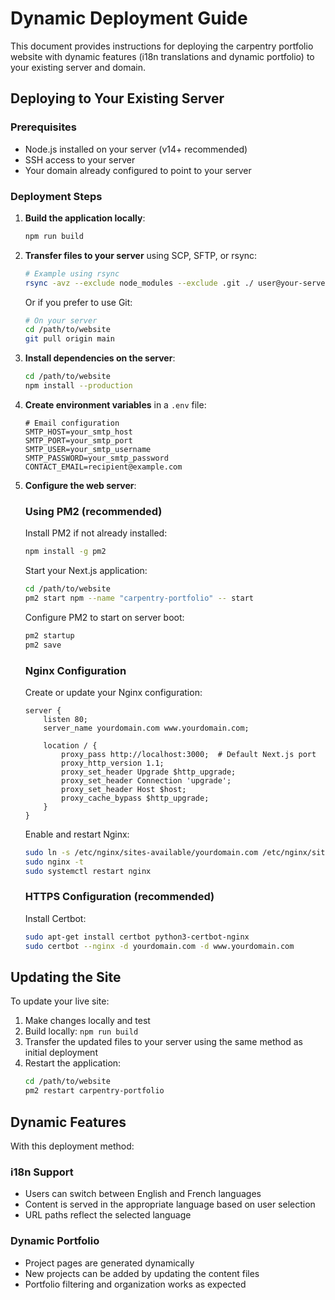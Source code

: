 # Dynamic Deployment Guide

This document provides instructions for deploying the carpentry portfolio website with dynamic features (i18n translations and dynamic portfolio) to your existing server and domain.

## Deploying to Your Existing Server

### Prerequisites
- Node.js installed on your server (v14+ recommended)
- SSH access to your server
- Your domain already configured to point to your server

### Deployment Steps

1. **Build the application locally**:
   ```bash
   npm run build
   ```
   
2. **Transfer files to your server** using SCP, SFTP, or rsync:
   ```bash
   # Example using rsync
   rsync -avz --exclude node_modules --exclude .git ./ user@your-server:/path/to/website/
   ```
   
   Or if you prefer to use Git:
   ```bash
   # On your server
   cd /path/to/website
   git pull origin main
   ```

3. **Install dependencies on the server**:
   ```bash
   cd /path/to/website
   npm install --production
   ```

4. **Create environment variables** in a `.env` file:
   ```
   # Email configuration
   SMTP_HOST=your_smtp_host
   SMTP_PORT=your_smtp_port
   SMTP_USER=your_smtp_username
   SMTP_PASSWORD=your_smtp_password
   CONTACT_EMAIL=recipient@example.com
   ```

5. **Configure the web server**:

   ### Using PM2 (recommended)
   
   Install PM2 if not already installed:
   ```bash
   npm install -g pm2
   ```
   
   Start your Next.js application:
   ```bash
   cd /path/to/website
   pm2 start npm --name "carpentry-portfolio" -- start
   ```
   
   Configure PM2 to start on server boot:
   ```bash
   pm2 startup
   pm2 save
   ```

   ### Nginx Configuration
   
   Create or update your Nginx configuration:
   ```nginx
   server {
       listen 80;
       server_name yourdomain.com www.yourdomain.com;
       
       location / {
           proxy_pass http://localhost:3000;  # Default Next.js port
           proxy_http_version 1.1;
           proxy_set_header Upgrade $http_upgrade;
           proxy_set_header Connection 'upgrade';
           proxy_set_header Host $host;
           proxy_cache_bypass $http_upgrade;
       }
   }
   ```
   
   Enable and restart Nginx:
   ```bash
   sudo ln -s /etc/nginx/sites-available/yourdomain.com /etc/nginx/sites-enabled/
   sudo nginx -t
   sudo systemctl restart nginx
   ```

   ### HTTPS Configuration (recommended)
   
   Install Certbot:
   ```bash
   sudo apt-get install certbot python3-certbot-nginx
   sudo certbot --nginx -d yourdomain.com -d www.yourdomain.com
   ```

## Updating the Site

To update your live site:

1. Make changes locally and test
2. Build locally: `npm run build`
3. Transfer the updated files to your server using the same method as initial deployment
4. Restart the application:
   ```bash
   cd /path/to/website
   pm2 restart carpentry-portfolio
   ```

## Dynamic Features

With this deployment method:

### i18n Support
- Users can switch between English and French languages
- Content is served in the appropriate language based on user selection
- URL paths reflect the selected language

### Dynamic Portfolio
- Project pages are generated dynamically
- New projects can be added by updating the content files
- Portfolio filtering and organization works as expected